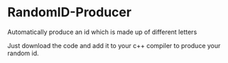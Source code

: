 # RandomID-Producer
Automatically produce an id which is made up of different letters

Just download the code and add it to your c++ compiler to produce your random id.
